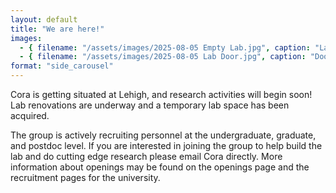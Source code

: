 ```yaml
---
layout: default
title: "We are here!"
images:
  - { filename: "/assets/images/2025-08-05 Empty Lab.jpg", caption: "Lab before renovation"}
  - { filename: "/assets/images/2025-08-05 Lab Door.jpg", caption: "Door to the lab" }
format: "side_carousel"
---
```


Cora is getting situated at Lehigh, and research activities will begin soon! Lab renovations are underway and 
a temporary lab space has been acquired.

The group is actively recruiting personnel at the undergraduate, graduate, and postdoc level. If you are interested 
in joining the group to help build the lab and do cutting edge research please email Cora directly. More information 
about openings may be found on the openings page and the recruitment pages for the university.

